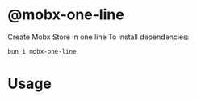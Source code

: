 # @mobx-one-line
Create Mobx Store in one line
To install dependencies:
```bash
bun i mobx-one-line
```
# Usage
```
